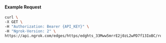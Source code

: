 <!-- Code generated for API Clients. DO NOT EDIT. -->

#### Example Request

```bash
curl \
-X GET \
-H "Authorization: Bearer {API_KEY}" \
-H "Ngrok-Version: 2" \
https://api.ngrok.com/edges/https/edghts_33Mww5mrrE2j0zL2wPD7f13IoBC/routes/edghtsrt_33Mww92ooAztwAQnAE5UcQUTZmv/traffic_policy
```
